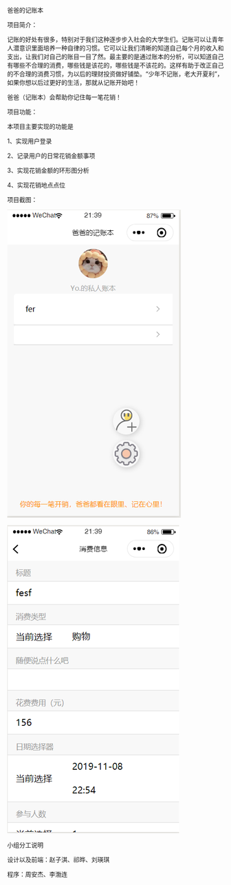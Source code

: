 

爸爸的记账本

项目简介：

记账的好处有很多，特别对于我们这种逐步步入社会的大学生们。记账可以让青年人潜意识里面培养一种自律的习惯。它可以让我们清晰的知道自己每个月的收入和支出，让我们对自己的账目一目了然。最主要的是通过账本的分析，可以知道自己有哪些不合理的消费，哪些钱是该花的，哪些钱是不该花的。这样有助于改正自己的不合理的消费习惯，为以后的理财投资做好铺垫。“少年不记账，老大开夏利”，如果你想以后过更好的生活，那就从记账开始吧！

爸爸（记账本）会帮助你记住每一笔花销！


项目功能：

本项目主要实现的功能是

1、实现用户登录

2、记录用户的日常花销金额事项

3、实现花销金额的环形图分析

4、实现花销地点点位



项目截图：


![image](https://github.com/Eve997/zhao97/blob/master/images/用户登陆.png)





















![image](https://github.com/Eve997/zhao97/blob/master/images/消费信息.png)












小组分工说明

设计以及前端：赵子淇、祁晔、刘瑛琪

程序：周安杰、李渤连
